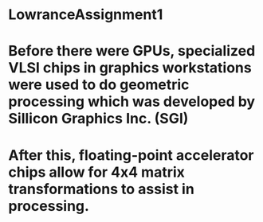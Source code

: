 # LowranceAssignment1
# Before there were GPUs, specialized VLSI chips in graphics workstations were used to do geometric processing which was developed by Sillicon Graphics Inc. (SGI)
# After this, floating-point accelerator chips allow for 4x4 matrix transformations to assist in processing.
